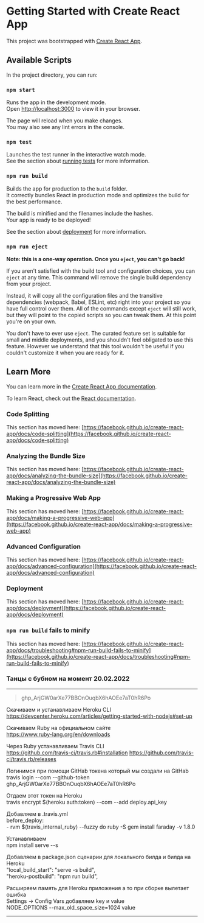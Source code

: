 # Getting Started with Create React App

This project was bootstrapped with [Create React App](https://github.com/facebook/create-react-app).

## Available Scripts

In the project directory, you can run:

### `npm start`

Runs the app in the development mode.\
Open [http://localhost:3000](http://localhost:3000) to view it in your browser.

The page will reload when you make changes.\
You may also see any lint errors in the console.

### `npm test`

Launches the test runner in the interactive watch mode.\
See the section about [running tests](https://facebook.github.io/create-react-app/docs/running-tests) for more information.

### `npm run build`

Builds the app for production to the `build` folder.\
It correctly bundles React in production mode and optimizes the build for the best performance.

The build is minified and the filenames include the hashes.\
Your app is ready to be deployed!

See the section about [deployment](https://facebook.github.io/create-react-app/docs/deployment) for more information.

### `npm run eject`

**Note: this is a one-way operation. Once you `eject`, you can't go back!**

If you aren't satisfied with the build tool and configuration choices, you can `eject` at any time. This command will remove the single build dependency from your project.

Instead, it will copy all the configuration files and the transitive dependencies (webpack, Babel, ESLint, etc) right into your project so you have full control over them. All of the commands except `eject` will still work, but they will point to the copied scripts so you can tweak them. At this point you're on your own.

You don't have to ever use `eject`. The curated feature set is suitable for small and middle deployments, and you shouldn't feel obligated to use this feature. However we understand that this tool wouldn't be useful if you couldn't customize it when you are ready for it.

## Learn More

You can learn more in the [Create React App documentation](https://facebook.github.io/create-react-app/docs/getting-started).

To learn React, check out the [React documentation](https://reactjs.org/).

### Code Splitting

This section has moved here: [https://facebook.github.io/create-react-app/docs/code-splitting](https://facebook.github.io/create-react-app/docs/code-splitting)

### Analyzing the Bundle Size

This section has moved here: [https://facebook.github.io/create-react-app/docs/analyzing-the-bundle-size](https://facebook.github.io/create-react-app/docs/analyzing-the-bundle-size)

### Making a Progressive Web App

This section has moved here: [https://facebook.github.io/create-react-app/docs/making-a-progressive-web-app](https://facebook.github.io/create-react-app/docs/making-a-progressive-web-app)

### Advanced Configuration

This section has moved here: [https://facebook.github.io/create-react-app/docs/advanced-configuration](https://facebook.github.io/create-react-app/docs/advanced-configuration)

### Deployment

This section has moved here: [https://facebook.github.io/create-react-app/docs/deployment](https://facebook.github.io/create-react-app/docs/deployment)

### `npm run build` fails to minify

This section has moved here: [https://facebook.github.io/create-react-app/docs/troubleshooting#npm-run-build-fails-to-minify](https://facebook.github.io/create-react-app/docs/troubleshooting#npm-run-build-fails-to-minify)

### Танцы с бубном на момент 20.02.2022
---

> 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 <br/>

Скачиваем и устанавливаем Heroku CLI<br/>
  <https://devcenter.heroku.com/articles/getting-started-with-nodejs#set-up> <br/>

Скачиваем Ruby на официальном сайте <br/>
  <https://www.ruby-lang.org/en/downloads> <br/>

Через Ruby устанавливаем Travis CLI<br/>
  <https://github.com/travis-ci/travis.rb#installation>
  <https://github.com/travis-ci/travis.rb/releases>

Логинимся при помощи GitHab токена который мы создали на GitHab<br/>
  travis login --com --github-token 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 <br/>

Отдаем этот токен на Heroku <br/>
  travis encrypt $(heroku auth:token) --com --add deploy.api_key <br/>

Добавляем в .travis.yml <br/>
  before_deploy: <br/>
    - rvm $(travis_internal_ruby) --fuzzy do ruby -S gem install faraday -v 1.8.0 <br/>

Устанавливаем<br/>
  npm install serve --s <br/>

Добавляем в package.json сценарии для локального билда и билда на Heroku <br/>
  "local_build_start": "serve -s build", <br/>
  "heroku-postbuild": "npm run build", <br/>

Расширяем память для Heroku приложения а то при сборке вылетает ошибка <br/>
  Settings -> Config Vars добавляем key и value <br/>
  NODE_OPTIONS     --max_old_space_size=1024 value <br/>

---
